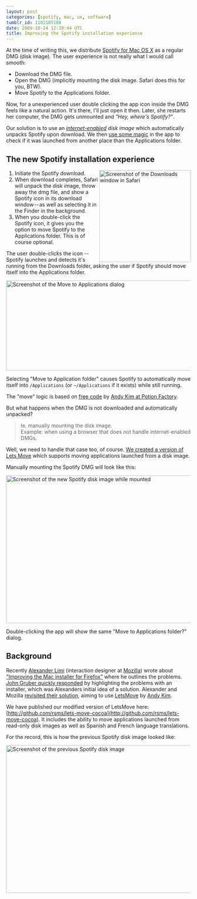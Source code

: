 ```yaml
---
layout: post
categories: [spotify, mac, ux, software]
tumblr_id: 1102105108  
date: 2009-10-24 12:10:44 UTC
title: Improving the Spotify installation experience
---
```


At the time of writing this, we distribute [Spotify for Mac OS X](http://www.spotify.com/download/mac/) as a regular DMG (disk image). The user experience is not really what I would call smooth:

- Download the DMG file.
- Open the DMG (implicitly mounting the disk image. Safari does this for you, BTW).
- Move Spotify to the Applications folder.

Now, for a unexperienced user double clicking the app icon inside the DMG feels like a natural action. It's there, I'll just open it then. Later, she restarts her computer, the DMG gets unmounted and *"Hey, where's Spotify?"*.

Our solution is to use an *[internet-enabled](http://developer.apple.com/mac/library/documentation/DeveloperTools/Conceptual/SoftwareDistribution/Containers/Containers.html#//apple_ref/doc/uid/10000145i-CH4-SW4) disk image* which automatically unpacks Spotify upon download. We then [use some magic](http://github.com/rsms/lets-move-cocoa) in the app to check if it was launched from another place than the Applications folder.

<!--more-->

## The new Spotify installation experience

<img src="http://farm3.static.flickr.com/2472/4038969017_62e3d63669_o.png" width="250" alt="Screenshot of the Downloads window in Safari" align="right">

1. Initiate the Spotify download.
2. When download completes, Safari will unpack the disk image, 
   throw away the dmg file, and show a Spotify icon in its 
   download window -- as well as selecting it in the Finder 
   in the background.
3. When you double-click the Spotify icon, it gives you the 
   option to move Spotify to the Applications folder.
   This is of course optional.

The user double-clicks the icon -- Spotify launches and detects it's running from the Downloads folder, asking the user if Spotify should move itself into the Applications folder.

<img src="http://farm4.static.flickr.com/3505/4038968837_61f1fde485_o.png" width="554" height="245" alt="Screenshot of the Move to Applications dialog" class="center">

Selecting "Move to Application folder" causes Spotify to automatically move itself into `/Applications` (or `~/Applications` if it exists) while still running.

The "move" logic is based on [free code](http://github.com/potionfactory/LetsMove/) by [Andy Kim at Potion Factory](http://www.potionfactory.com/node/251).

But what happens when the DMG is not downloaded and automatically unpacked? 

> Ie. manually mounting the disk image.<br>
> Example: when using a browser that does not handle internet-enabled DMGs.

Well, we need to handle that case too, of course. [We created a version of Lets Move](http://github.com/rsms/lets-move-cocoa) which supports moving applications launched from a disk image.

Manually mounting the Spotify DMG will look like this:

<img src="http://farm4.static.flickr.com/3064/4038968917_606f616863_o.png" width="580" height="402" alt="Screenshot of the new Spotify disk image while mounted" class="center">

Double-clicking the app will show the same "Move to Applications folder?" dialog.


## Background

Recently [Alexander Limi](http://limi.net/) (interaction designer at [Mozilla](http://www.mozilla.com/)) wrote about ["Improving the Mac installer for Firefox"](http://limi.net/articles/improving-the-mac-installer-for-firefox/) where he outlines the problems. [John Gruber quickly responded](http://daringfireball.net/2009/09/how_should_mac_apps_be_distributed) by highlighting the problems with an installer, which was Alexanders initial idea of a solution. Alexander and Mozilla [revisited their solution](http://limi.net/articles/firefox-mac-installation-experience-revisited), aiming to use [LetsMove](http://github.com/potionfactory/LetsMove/) by [Andy Kim](http://www.potionfactory.com/node/251).

We have published our modified version of LetsMove here: [http://github.com/rsms/lets-move-cocoa](http://github.com/rsms/lets-move-cocoa). It includes the ability to move applications launched from read-only disk images as well as Spanish and French language translations.

For the record, this is how the previous Spotify disk image looked like:

<img src="http://farm3.static.flickr.com/2564/4038968767_706240b9ae_o.png" width="580" height="402" alt="Screenshot of the previous Spotify disk image" class="center">
